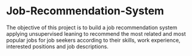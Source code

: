 # Job-Recommendation-System
The objective of this project is to build a job recommendation system applying unsupervised leaning to recommend the most related and most popular jobs for job seekers according to their skills, work experience, interested positions and job descriptions. 

